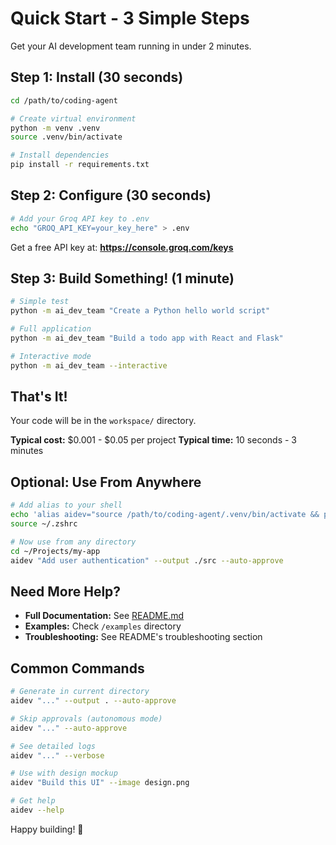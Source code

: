 # Quick Start - 3 Simple Steps

Get your AI development team running in under 2 minutes.

## Step 1: Install (30 seconds)

```bash
cd /path/to/coding-agent

# Create virtual environment
python -m venv .venv
source .venv/bin/activate

# Install dependencies
pip install -r requirements.txt
```

## Step 2: Configure (30 seconds)

```bash
# Add your Groq API key to .env
echo "GROQ_API_KEY=your_key_here" > .env
```

Get a free API key at: **https://console.groq.com/keys**

## Step 3: Build Something! (1 minute)

```bash
# Simple test
python -m ai_dev_team "Create a Python hello world script"

# Full application
python -m ai_dev_team "Build a todo app with React and Flask"

# Interactive mode
python -m ai_dev_team --interactive
```

## That's It!

Your code will be in the `workspace/` directory.

**Typical cost:** $0.001 - $0.05 per project
**Typical time:** 10 seconds - 3 minutes

## Optional: Use From Anywhere

```bash
# Add alias to your shell
echo 'alias aidev="source /path/to/coding-agent/.venv/bin/activate && python -m ai_dev_team"' >> ~/.zshrc
source ~/.zshrc

# Now use from any directory
cd ~/Projects/my-app
aidev "Add user authentication" --output ./src --auto-approve
```

## Need More Help?

- **Full Documentation:** See [README.md](README.md)
- **Examples:** Check `/examples` directory
- **Troubleshooting:** See README's troubleshooting section

## Common Commands

```bash
# Generate in current directory
aidev "..." --output . --auto-approve

# Skip approvals (autonomous mode)
aidev "..." --auto-approve

# See detailed logs
aidev "..." --verbose

# Use with design mockup
aidev "Build this UI" --image design.png

# Get help
aidev --help
```

Happy building! 🚀

